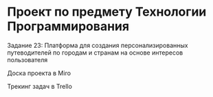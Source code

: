 # Проект по предмету Технологии Программирования

Задание 23: Платформа для создания персонализированных путеводителей по городам и странам на основе интересов пользователя

Доска проекта в Miro

Трекинг задач в Trello
